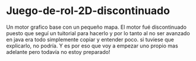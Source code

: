 # Juego-de-rol-2D-discontinuado
Un motor grafico base con un pequeño mapa. El motor fué discontinuado puesto que seguí un tuitorial para hacerlo y 
por lo tanto al no ser avanzado en java era todo simplemente copiar y entender poco. si tuviese que explicarlo, 
no podría. Y es por eso que voy a empezar uno propio mas adelante pero todavía no estoy preparado!
